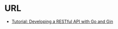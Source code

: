 # URL

- [Tutorial: Developing a RESTful API with Go and Gin](https://go.dev/doc/tutorial/web-service-gin)
